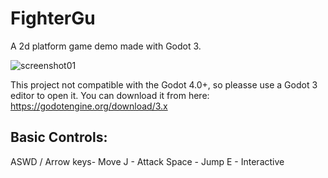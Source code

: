 # FighterGu
A 2d platform game demo made with Godot 3.

![screenshot01](https://github.com/sleepd/FighterGu/assets/691737/9dfbf363-78ac-44d9-91b9-bb7800b5f96d)

This project not compatible with the Godot 4.0+, so pleasse use a Godot 3 editor to open it.
You can download it from here: https://godotengine.org/download/3.x

## Basic Controls:
ASWD / Arrow keys- Move
J - Attack
Space - Jump
E - Interactive
